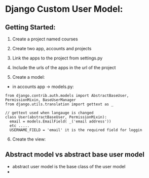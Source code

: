 # Django Custom User Model:

## Getting Started:
1.  Create a project named courses
2.  Create two app, accounts and projects
3.  Link the apps to the project from settings.py
4.  Include the urls of the apps in the url of the project

5.  Create a model:
   * in accounts app -> models.py:
  ```
  from django.contrib.auth.models import AbstractBaseUser, PermissionMixin, BaseUserManager
  from django.utils.translation import gettext as _

// gettext used when langauge is changed
  class User(abstractBaseUser, PermissionMixin):
    email = models.EmailField( _('email address'))
    etc .....
    USERNAME_FIELD = 'email' it is the required field for loggin 
  ```

6. Create the view:
   


##  Abstract model vs abstract base user model
* abstract user model is the base class of the user model
* 
  